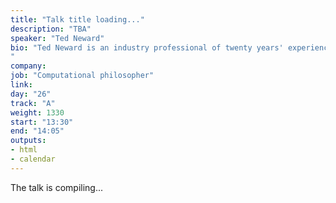 ```yaml
---
title: "Talk title loading..."
description: "TBA"
speaker: "Ted Neward"
bio: "Ted Neward is an industry professional of twenty years' experience. He speaks at conferences all over the world and writes regularly for a variety of publications across the Java, .NET, and other ecosystems. He currently resides in the Pacific Northwest with his wife, two sons, dog, four cats, eight laptops, seven tablets, nine phones, and a rather large utility bill.
"
company:
job: "Computational philosopher"
link:
day: "26"
track: "A"
weight: 1330
start: "13:30"
end: "14:05"
outputs:
- html
- calendar
---
```


The talk is compiling...